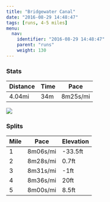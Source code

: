 ```yaml
---
title: "Bridgewater Canal"
date: "2016-08-29 14:48:47"
tags: [runs, 4-5 miles]
menu:
  nav:
    identifier: "2016-08-29 14:48:47"
    parent: "runs"
    weight: 130
---
```


### Stats

| Distance | Time | Pace |
|----------|------|------|
|4.04mi|34m|8m25s/mi|

<img src='https://maps.googleapis.com/maps/api/staticmap?maptype=roadmap&path=enc:aikeIn|tL`BdJfAhZuAjBc@bOzB~ZoCpBpBx@qAv@@fBbD`S|K|WXpH~ClIrElFlDN|JnQhHnVtFva@wO}y@sKaPsDa@cEoFmFaXeI_NeEgRg@wFtAaB{AeApCsDwA{KTk^dBcMiDoN&key=AIzaSyAfqMeaZ1CCJFGP5cWud__oZnT_Pybg-1M&size=800x800&markers=color:yellow|label:S|53.47489,-2.24216&markers=color:green|label:F|53.47476,-2.2437099999999996'>

### Splits

| Mile | Pace | Elevation |
|------|------|-----------|
|1|8m06s/mi|-33.5ft|
|2|8m28s/mi|0.7ft|
|3|8m31s/mi|-1ft|
|4|8m36s/mi|20ft|
|5|8m00s/mi|8.5ft|
